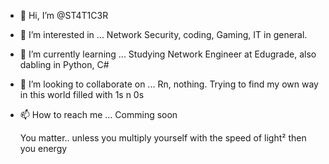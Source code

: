 - 👋 Hi, I’m @ST4T1C3R
- 👀 I’m interested in ... Network Security, coding, Gaming, IT in general. 
- 🌱 I’m currently learning ... Studying Network Engineer at Edugrade, also dabling in Python, C#
- 💞️ I’m looking to collaborate on ... Rn, nothing. Trying to find my own way in this world filled with 1s n 0s
- 📫 How to reach me ... Comming soon



     You matter..
     unless you multiply yourself with the speed of light²
     then you energy

<!---
ST4T1C3R/ST4T1C3R is a ✨ special ✨ repository because its `README.md` (this file) appears on your GitHub profile.
You can click the Preview link to take a look at your changes.
--->
